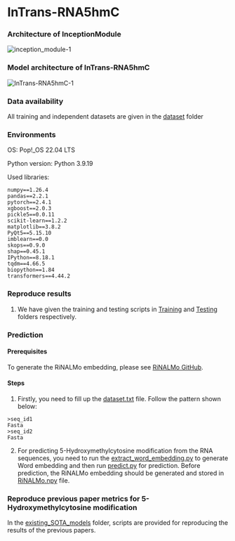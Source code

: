 # InTrans-RNA5hmC

### Architecture of InceptionModule
![inception_module-1](https://github.com/user-attachments/assets/52ae3bc0-b6df-405f-9c11-eea71d8da770)

### Model architecture of InTrans-RNA5hmC
![InTrans-RNA5hmC-1](https://github.com/user-attachments/assets/4d34a704-e552-4168-b77f-13b05e00123b)

### Data availability
All training and independent datasets are given in the [dataset](Dataset) folder

### Environments
OS: Pop!_OS 22.04 LTS

Python version: Python 3.9.19


Used libraries: 
```
numpy==1.26.4
pandas==2.2.1
pytorch==2.4.1
xgboost==2.0.3
pickle5==0.0.11
scikit-learn==1.2.2
matplotlib==3.8.2
PyQt5==5.15.10
imblearn==0.0
skops==0.9.0
shap==0.45.1
IPython==8.18.1
tqdm==4.66.5
biopython==1.84
transformers==4.44.2
```

### Reproduce results
1. We have given the training and testing scripts in [Training](Training) and [Testing](Testing) folders respectively.

### Prediction
#### Prerequisites
To generate the RiNALMo embedding, please see [RiNALMo GitHub](https://github.com/lbcb-sci/RiNALMo).

#### Steps
1. Firstly, you need to fill up the [dataset.txt](Predict/dataset.txt) file. Follow the pattern shown below:

```
>seq_id1
Fasta
>seq_id2
Fasta
```

2. For predicting 5-Hydroxymethylcytosine modification from the RNA sequences, you need to run the [extract_word_embedding.py](Predict/extract_word_embedding.py) to generate Word embedding and then run [predict.py](Predict/predict.py) for prediction. Before prediction, the RiNALMo embedding should be generated and stored in [RiNALMo.npy](Predict/RiNALMo.npy) file.

### Reproduce previous paper metrics for 5-Hydroxymethylcytosine modification
In the [existing_SOTA_models](existing_SOTA_models) folder, scripts are provided for reproducing the results of the previous papers.
